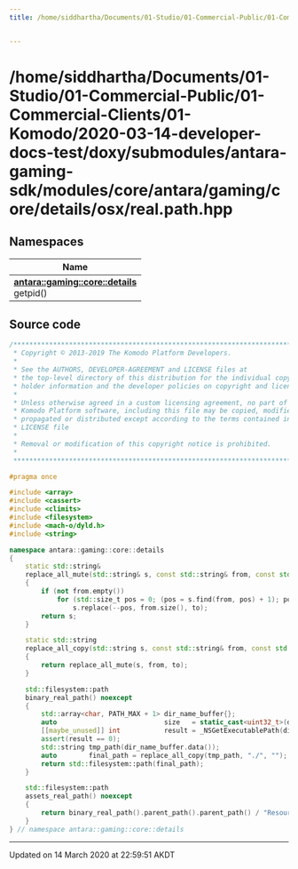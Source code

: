 ```yaml
---
title: /home/siddhartha/Documents/01-Studio/01-Commercial-Public/01-Commercial-Clients/01-Komodo/2020-03-14-developer-docs-test/doxy/submodules/antara-gaming-sdk/modules/core/antara/gaming/core/details/osx/real.path.hpp


---
```


# /home/siddhartha/Documents/01-Studio/01-Commercial-Public/01-Commercial-Clients/01-Komodo/2020-03-14-developer-docs-test/doxy/submodules/antara-gaming-sdk/modules/core/antara/gaming/core/details/osx/real.path.hpp







## Namespaces

| Name           |
| -------------- |
| **[antara::gaming::core::details](Namespaces/namespaceantara_1_1gaming_1_1core_1_1details.md)** <br>getpid()  |














## Source code

```cpp
/******************************************************************************
 * Copyright © 2013-2019 The Komodo Platform Developers.                      *
 *                                                                            *
 * See the AUTHORS, DEVELOPER-AGREEMENT and LICENSE files at                  *
 * the top-level directory of this distribution for the individual copyright  *
 * holder information and the developer policies on copyright and licensing.  *
 *                                                                            *
 * Unless otherwise agreed in a custom licensing agreement, no part of the    *
 * Komodo Platform software, including this file may be copied, modified,     *
 * propagated or distributed except according to the terms contained in the   *
 * LICENSE file                                                               *
 *                                                                            *
 * Removal or modification of this copyright notice is prohibited.            *
 *                                                                            *
 ******************************************************************************/

#pragma once

#include <array>
#include <cassert>
#include <climits>
#include <filesystem>
#include <mach-o/dyld.h>
#include <string>

namespace antara::gaming::core::details
{
    static std::string&
    replace_all_mute(std::string& s, const std::string& from, const std::string& to) noexcept
    {
        if (not from.empty())
            for (std::size_t pos = 0; (pos = s.find(from, pos) + 1); pos += to.size())
                s.replace(--pos, from.size(), to);
        return s;
    }

    static std::string
    replace_all_copy(std::string s, const std::string& from, const std::string& to) noexcept
    {
        return replace_all_mute(s, from, to);
    }

    std::filesystem::path
    binary_real_path() noexcept
    {
        std::array<char, PATH_MAX + 1> dir_name_buffer{};
        auto                           size   = static_cast<uint32_t>(dir_name_buffer.size());
        [[maybe_unused]] int           result = _NSGetExecutablePath(dir_name_buffer.data(), &size);
        assert(result == 0);
        std::string tmp_path(dir_name_buffer.data());
        auto        final_path = replace_all_copy(tmp_path, "./", "");
        return std::filesystem::path(final_path);
    }

    std::filesystem::path
    assets_real_path() noexcept
    {
        return binary_real_path().parent_path().parent_path() / "Resources/assets";
    }
} // namespace antara::gaming::core::details
```


-------------------------------

Updated on 14 March 2020 at 22:59:51 AKDT
